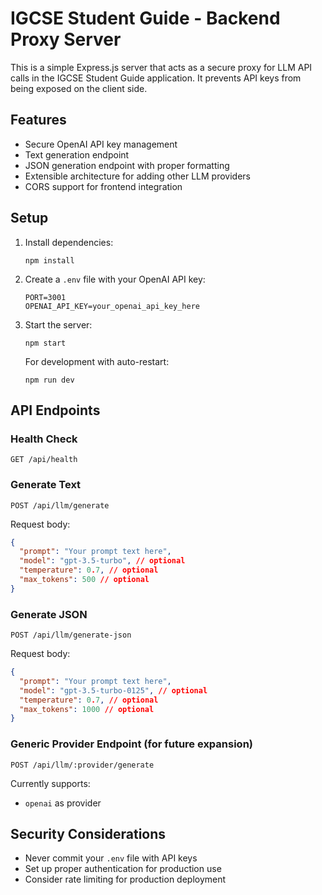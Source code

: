 # IGCSE Student Guide - Backend Proxy Server

This is a simple Express.js server that acts as a secure proxy for LLM API calls in the IGCSE Student Guide application. It prevents API keys from being exposed on the client side.

## Features

- Secure OpenAI API key management
- Text generation endpoint
- JSON generation endpoint with proper formatting
- Extensible architecture for adding other LLM providers
- CORS support for frontend integration

## Setup

1. Install dependencies:
   ```
   npm install
   ```

2. Create a `.env` file with your OpenAI API key:
   ```
   PORT=3001
   OPENAI_API_KEY=your_openai_api_key_here
   ```

3. Start the server:
   ```
   npm start
   ```

   For development with auto-restart:
   ```
   npm run dev
   ```

## API Endpoints

### Health Check
```
GET /api/health
```

### Generate Text
```
POST /api/llm/generate
```
Request body:
```json
{
  "prompt": "Your prompt text here",
  "model": "gpt-3.5-turbo", // optional
  "temperature": 0.7, // optional
  "max_tokens": 500 // optional
}
```

### Generate JSON
```
POST /api/llm/generate-json
```
Request body:
```json
{
  "prompt": "Your prompt text here",
  "model": "gpt-3.5-turbo-0125", // optional
  "temperature": 0.7, // optional
  "max_tokens": 1000 // optional
}
```

### Generic Provider Endpoint (for future expansion)
```
POST /api/llm/:provider/generate
```
Currently supports:
- `openai` as provider

## Security Considerations

- Never commit your `.env` file with API keys
- Set up proper authentication for production use
- Consider rate limiting for production deployment
